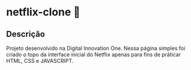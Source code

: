# netflix-clone :movie_camera:

## Descrição
Projeto desenvolvido na Digital Innovation One. 
Nessa página simples foi criado o topo da interface inicial do Netflix apenas para fins de práticar HTML, CSS e JAVASCRIPT.
